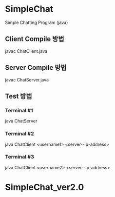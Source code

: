 # SimpleChat
Simple Chatting Program (java)

## Client Compile 방법
 javac ChatClient.java

## Server Compile 방법
 javac ChatServer.java

## Test 방법
### Terminal #1
  java ChatServer
### Terminal #2
  java ChatClient \<username1> \<server--ip-address>
### Terminal #3
  java ChatClient \<username2> \<server--ip-address>
# SimpleChat_ver2.0
